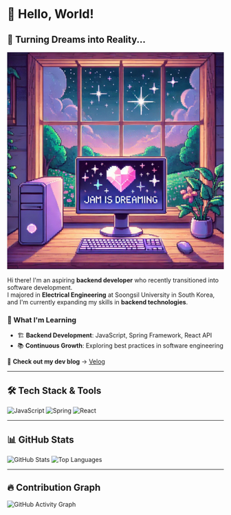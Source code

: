 # 👋 Hello, World! 
## 🚀 Turning Dreams into Reality...

<p align="center">
  <img src="https://raw.githubusercontent.com/jam9582/jam9582/main/Dream.png" width="800"/>
</p>

Hi there! I'm an aspiring **backend developer** who recently transitioned into software development.  
I majored in **Electrical Engineering** at Soongsil University in South Korea, and I'm currently expanding my skills in **backend technologies**.

### 🌱 What I'm Learning
- 🏗 **Backend Development**: JavaScript, Spring Framework, React API
- 📚 **Continuous Growth**: Exploring best practices in software engineering

🔗 **Check out my dev blog** → [Velog](https://velog.io/@jjam9582/posts)

---

## 🛠 Tech Stack & Tools
![JavaScript](https://img.shields.io/badge/JavaScript-F7DF1E?style=for-the-badge&logo=javascript&logoColor=black)
![Spring](https://img.shields.io/badge/Spring%20Boot-6DB33F?style=for-the-badge&logo=springboot&logoColor=white)
![React](https://img.shields.io/badge/React-61DAFB?style=for-the-badge&logo=react&logoColor=black)

---

## 📊 GitHub Stats
![GitHub Stats](https://github-readme-stats.vercel.app/api?username=jam9582&show_icons=true&theme=tokyonight)
![Top Languages](https://github-readme-stats.vercel.app/api/top-langs/?username=jam9582&layout=compact&theme=tokyonight)

---

## 🔥 Contribution Graph
![GitHub Activity Graph](https://github-readme-activity-graph.vercel.app/graph?username=jam9582&theme=react)
